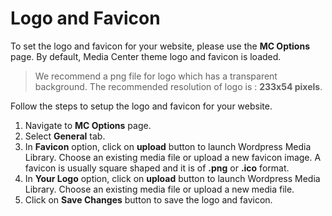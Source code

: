 # Logo and Favicon

To set the logo and favicon for your website, please use the **MC Options** page. By default, Media Center theme logo and favicon is loaded.

> We recommend a png file for logo which has a transparent background. The recommended resolution of logo is : **233x54 pixels**.

Follow the steps to setup the logo and favicon for your website.

1. Navigate to **MC Options** page.
2. Select **General** tab.
3. In **Favicon** option, click on **upload** button to launch Wordpress Media Library. Choose an existing media file or upload a new favicon image. A favicon is usually square shaped and it is of **.png** or **.ico** format.
3. In **Your Logo** option, click on **upload** button to launch Wordpress Media Library. Choose an existing media file or upload a new media file.
4. Click on **Save Changes** button to save the logo and favicon.
